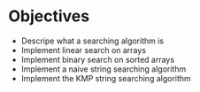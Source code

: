 # Objectives

- Descripe what a searching algorithm is
- Implement linear search on arrays
- Implement binary search on sorted arrays
- Implement a naive string searching algorithm
- Implement the KMP string searching algorithm

